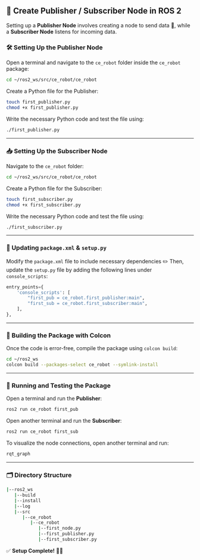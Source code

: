 ## 🚀 Create Publisher / Subscriber Node in ROS 2

Setting up a **Publisher Node** involves creating a node to send data 📡, while a **Subscriber Node** listens for incoming data.

### 🛠️ Setting Up the Publisher Node
Open a terminal and navigate to the `ce_robot` folder inside the `ce_robot` package:
```bash
cd ~/ros2_ws/src/ce_robot/ce_robot
```

Create a Python file for the Publisher:
```bash
touch first_publisher.py
chmod +x first_publisher.py
```

Write the necessary Python code and test the file using:
```bash
./first_publisher.py
```

---

### 📥 Setting Up the Subscriber Node
Navigate to the `ce_robot` folder:
```bash
cd ~/ros2_ws/src/ce_robot/ce_robot
```

Create a Python file for the Subscriber:
```bash
touch first_subscriber.py
chmod +x first_subscriber.py
```

Write the necessary Python code and test the file using:
```bash
./first_subscriber.py
```

---

### 📌 Updating `package.xml` & `setup.py`
Modify the `package.xml` file to include necessary dependencies ✏️
Then, update the `setup.py` file by adding the following lines under `console_scripts`:
```python
entry_points={
    'console_scripts': [
        "first_pub = ce_robot.first_publisher:main",
        "first_sub = ce_robot.first_subscriber:main",
    ],
},
```

---

### 🔨 Building the Package with Colcon
Once the code is error-free, compile the package using `colcon build`:
```bash
cd ~/ros2_ws
colcon build --packages-select ce_robot --symlink-install
```

---

### 🚀 Running and Testing the Package

Open a terminal and run the **Publisher**:
```bash
ros2 run ce_robot first_pub
```

Open another terminal and run the **Subscriber**:
```bash
ros2 run ce_robot first_sub
```

To visualize the node connections, open another terminal and run:
```bash
rqt_graph
```

---

### 🗂️ Directory Structure

```bash
|--ros2_ws
   |--build
   |--install
   |--log
   |--src
      |--ce_robot
         |--ce_robot
            |--first_node.py
            |--first_publisher.py
            |--first_subscriber.py
```

✅ **Setup Complete!** 🚀✨
